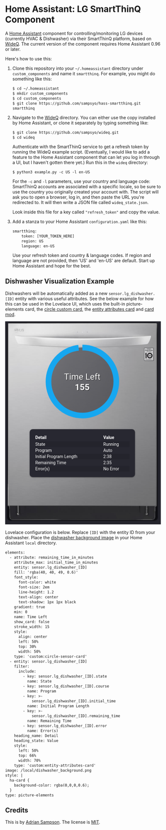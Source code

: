 Home Assistant: LG SmartThinQ Component
=======================================

A [Home Assistant][hass] component for controlling/monitoring LG devices
(currently HVAC & Dishwasher) via their SmartThinQ platform, based on
[WideQ][].  The current version of the component requires Home Assistant 0.96
or later.

[hass]: https://home-assistant.io
[wideq]: https://github.com/sampsyo/wideq

Here's how to use this:

1. Clone this repository into your `~/.homeassistant` directory under `custom_components` and name it `smartthinq`. For example, you might do something like this:

       $ cd ~/.homeassistant
       $ mkdir custom_components
       $ cd custom_components
       $ git clone https://github.com/sampsyo/hass-smartthinq.git smartthinq

2. Navigate to the [WideQ][] directory. You can either use the copy installed by Home Assistant, or clone it separately by typing something like:

       $ git clone https://github.com/sampsyo/wideq.git
       $ cd wideq

   Authenticate with the SmartThinQ service to get a refresh token by running the WideQ example script. (Eventually, I would like to add a feature to the Home Assistant component that can let you log in through a UI, but I haven't gotten there yet.) Run this in the `wideq` directory:

       $ python3 example.py -c US -l en-US

   For the `-c` and `-l` parameters, use your country and language code: SmartThinQ accounts are associated with a specific locale, so be sure to use the country you originally created your account with.
   The script will ask you to open a browser, log in, and then paste the URL you're redirected to. It will then write a JSON file called `wideq_state.json`.

   Look inside this file for a key called `"refresh_token"` and copy the value.

3. Add a stanza to your Home Assistant `configuration.yaml` like this:

       smartthinq:
           token: [YOUR_TOKEN_HERE]
           region: US
           language: en-US

   Use your refresh token and country & language codes. If region and language are not provided, then 'US' and 'en-US' are default.
   Start up Home Assistant and hope for the best.

Dishwasher Visualization Example
--------------------------------

Dishwashers will be automatically added as a new `sensor.lg_dishwasher.[ID]`
entity with various useful attributes. See the below example for how this can
be used in the Lovelace UI, which uses the built-in picture-elements card, the
[circle custom card](https://github.com/custom-cards/circle-sensor-card), the
[entity attributes
card](https://github.com/custom-cards/entity-attributes-card) and [card
mod](https://github.com/thomasloven/lovelace-card-mod).

![Dishwasher Lovelace card](dishwasher_lovelace.png)


Lovelace configuration is below. Replace `[ID]` with the entity ID
from your dishwasher. Place the [dishwasher background image](dishwasher_background.png)
in your Home Assistant `local` directory.

```
elements:
  - attribute: remaining_time_in_minutes
    attribute_max: initial_time_in_minutes
    entity: sensor.lg_dishwasher_[ID]
    fill: 'rgba(40, 40, 49, 0.6)'
    font_style:
      font-color: white
      font-size: 2em
      line-height: 1.2
      text-align: center
      text-shadow: 1px 1px black
    gradient: true
    min: 0
    name: Time Left
    show_card: false
    stroke_width: 15
    style:
      align: center
      left: 50%
      top: 30%
      width: 50%
    type: 'custom:circle-sensor-card'
  - entity: sensor.lg_dishwasher_[ID]
    filter:
      include:
        - key: sensor.lg_dishwasher_[ID].state
          name: State
        - key: sensor.lg_dishwasher_[ID].course
          name: Program
        - key: >-
            sensor.lg_dishwasher_[ID].initial_time
          name: Initial Program Length
        - key: >-
            sensor.lg_dishwasher_[ID].remaining_time
          name: Remaining Time
        - key: sensor.lg_dishwasher_[ID].error
          name: Error(s)
    heading_name: Detail
    heading_state: Value
    style:
      left: 50%
      top: 66%
      width: 70%
    type: 'custom:entity-attributes-card'
image: /local/dishwasher_background.png
style: |
  ha-card {
    background-color: rgba(0,0,0,0.6);
  }
type: picture-elements
```

Credits
-------

This is by [Adrian Sampson][adrian]. The license is [MIT][].

[adrian]: http://www.cs.cornell.edu/~asampson/
[mit]: https://opensource.org/licenses/MIT
